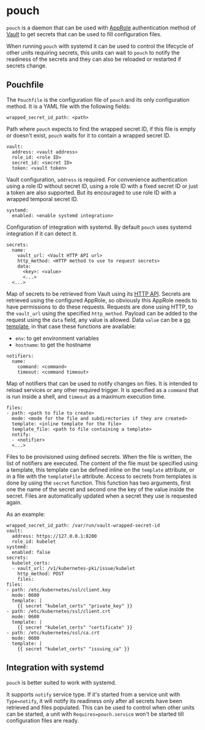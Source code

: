 # pouch

`pouch` is a daemon that can be used with [AppRole](https://www.vaultproject.io/docs/auth/approle.html)
authentication method of [Vault](https://www.vaultproject.io) to get secrets
that can be used to fill configuration files.

When running `pouch` with systemd it can be used to control the lifecycle of
other units requiring secrets, this units can wait to `pouch` to notify the
readiness of the secrets and they can also be reloaded or restarted if
secrets change.

## Pouchfile

The `Pouchfile` is the configuration file of `pouch` and its only configuration
method. It is a YAML file with the following fields:

```
wrapped_secret_id_path: <path>
```
Path where `pouch` expects to find the wrapped secret ID, if this file is
empty or doesn't exist, `pouch` waits for it to contain a wrapped secret ID.

```
vault:
  address: <vault address>
  role_id: <role ID>
  secret_id: <secret ID>
  token: <vault token>
```
Vault configuration, `address` is required. For convenience authentication
using a role ID without secret ID, using a role ID with a fixed secret ID or
just a token are also supported. But its encouraged to use role ID with a
wrapped temporal secret ID.

```
systemd:
  enabled: <enable systemd integration>
```
Configuration of integration with systemd. By default `pouch` uses systemd
integration if it can detect it.

```
secrets:
  name:
    vault_url: <Vault HTTP API url>
    http_method: <HTTP method to use to request secrets>
    data:
      <key>: <value>
      <...>
  <...>
```
Map of secrets to be retrieved from Vault using its [HTTP API](https://www.vaultproject.io/api/index.html).
Secrets are retrieved using the configured AppRole, so obviously this AppRole
needs to have permissions to do these requests. Requests are done using HTTP,
to the `vault_url` using the specified `http_method`.
Payload can be added to the request using the `data` field, any value is
allowed. Data `value` can be a [go template](https://golang.org/pkg/text/template),
in that case these functions are available:
* `env`: to get environment variables
* `hostname`: to get the hostname

```
notifiers:
  name:
    command: <command>
    timeout: <command timeout>
```
Map of notifiers that can be used to notify changes on files. It is intended
to reload services or any other required trigger. It is specified as a
`command` that is run inside a shell, and `timeout` as a maximum execution
time.

```
files:
- path: <path to file to create>
  mode: <mode for the file and subdirectories if they are created>
  template: <inline template for the file>
  template_file: <path to file containing a template>
  notify:
  - <notifier>
  <...>
```
Files to be provisioned using defined secrets. When the file is written, the
list of notifiers are executed.
The content of the file must be specified using a template, this template
can be defined inline on the `template` attribute, or in a file with the
`templateFile` attribute.
Access to secrets from templates is done by using the `secret` function. This
function has two arguments, first one the name of the secret and second one
the key of the value inside the secret.
Files are automatically updated when a secret they use is requested again.

As an example:

```
wrapped_secret_id_path: /var/run/vault-wrapped-secret-id
vault:
  address: https://127.0.0.1:8200
  role_id: kubelet
systemd:
  enabled: false
secrets:
  kubelet_certs:
  - vault_url: /v1/kubernetes-pki/issue/kubelet
    http_method: POST
    files:
files:
- path: /etc/kubernetes/ssl/client.key
  mode: 0600
  template: |
    {{ secret "kubelet_certs" "private_key" }}
- path: /etc/kubernetes/ssl/client.crt
  mode: 0600
  template: |
    {{ secret "kubelet_certs" "certificate" }}
- path: /etc/kubernetes/ssl/ca.crt
  mode: 0600
  template: |
    {{ secret "kubelet_certs" "issuing_ca" }}

```

## Integration with systemd

`pouch` is better suited to work with systemd.

It supports `notify` service type. If it's started from a service unit
with `Type=notify`, it will notify its readiness only after all secrets
have been retrieved and files populated. This can be used to control when
other units can be started, a unit with `Requires=pouch.service` won't be
started till configuration files are ready.
